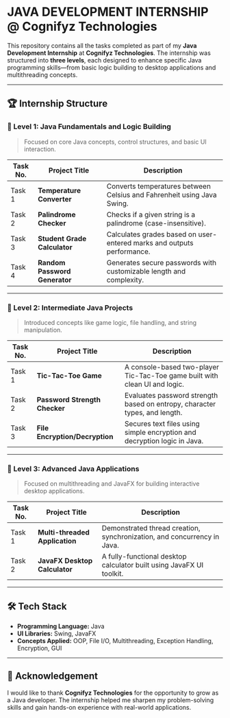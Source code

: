 # JAVA DEVELOPMENT INTERNSHIP @ Cognifyz Technologies

This repository contains all the tasks completed as part of my **Java Development Internship** at **Cognifyz Technologies**. The internship was structured into **three levels**, each designed to enhance specific Java programming skills—from basic logic building to desktop applications and multithreading concepts.

---

## 🏆 Internship Structure

### 📘 Level 1: Java Fundamentals and Logic Building
> Focused on core Java concepts, control structures, and basic UI interaction.

| Task No. | Project Title               | Description                                                                 |
|----------|-----------------------------|-----------------------------------------------------------------------------|
| Task 1   | **Temperature Converter**   | Converts temperatures between Celsius and Fahrenheit using Java Swing.     |
| Task 2   | **Palindrome Checker**      | Checks if a given string is a palindrome (case-insensitive).               |
| Task 3   | **Student Grade Calculator**| Calculates grades based on user-entered marks and outputs performance.     |
| Task 4   | **Random Password Generator** | Generates secure passwords with customizable length and complexity.        |

---

### 📗 Level 2: Intermediate Java Projects
> Introduced concepts like game logic, file handling, and string manipulation.

| Task No. | Project Title                   | Description                                                                 |
|----------|----------------------------------|-----------------------------------------------------------------------------|
| Task 1   | **Tic-Tac-Toe Game**            | A console-based two-player Tic-Tac-Toe game built with clean UI and logic. |
| Task 2   | **Password Strength Checker**   | Evaluates password strength based on entropy, character types, and length. |
| Task 3   | **File Encryption/Decryption**  | Secures text files using simple encryption and decryption logic in Java.   |

---

### 📙 Level 3: Advanced Java Applications
> Focused on multithreading and JavaFX for building interactive desktop applications.

| Task No. | Project Title                   | Description                                                                 |
|----------|----------------------------------|-----------------------------------------------------------------------------|
| Task 1   | **Multi-threaded Application**  | Demonstrated thread creation, synchronization, and concurrency in Java.    |
| Task 2   | **JavaFX Desktop Calculator**   | A fully-functional desktop calculator built using JavaFX UI toolkit.       |

---

## 🛠️ Tech Stack

- **Programming Language:** Java
- **UI Libraries:** Swing, JavaFX
- **Concepts Applied:** OOP, File I/O, Multithreading, Exception Handling, Encryption, GUI

---

## 📌 Acknowledgement

I would like to thank **Cognifyz Technologies** for the opportunity to grow as a Java developer. The internship helped me sharpen my problem-solving skills and gain hands-on experience with real-world applications.